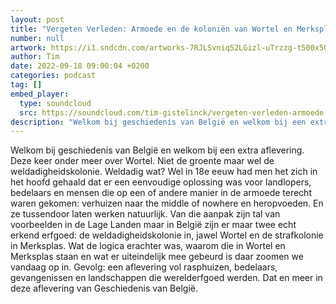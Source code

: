 ```yaml
---
layout: post
title: "Vergeten Verleden: Armoede en de koloniën van Wortel en Merksplas"
number: null
artwork: https://i1.sndcdn.com/artworks-7RJLSvniq52LGizl-uTrzzg-t500x500.jpg
author: Tim
date: 2022-09-18 09:00:04 +0200
categories: podcast
tag: []
embed_player:
  type: soundcloud
  src: https://soundcloud.com/tim-gistelinck/vergeten-verleden-armoede-en-de-kolonien-van-wortel-en-merksplas
description: "Welkom bij geschiedenis van België en welkom bij een extra aflevering."
---
```

Welkom bij geschiedenis van België en welkom bij een extra aflevering. Deze keer onder meer over Wortel. Niet de groente maar wel de weldadigheidskolonie. Weldadig wat? Wel in 18e eeuw had men het zich in het hoofd gehaald dat er een eenvoudige oplossing was voor landlopers, bedelaars en mensen die op een of andere manier in de armoede terecht waren gekomen: verhuizen naar the middle of nowhere en heropvoeden. En ze tussendoor laten werken natuurlijk. Van die aanpak zijn tal van voorbeelden in de Lage Landen maar in België zijn er maar twee echt erkend erfgoed: de weldadigheidskolonie in, jawel Wortel en de strafkolonie in Merksplas. Wat de logica erachter was, waarom die in Wortel en Merksplas staan en wat er uiteindelijk mee gebeurd is daar zoomen we vandaag op in. Gevolg: een aflevering vol rasphuizen, bedelaars, gevangenissen en landschappen die werelderfgoed werden. Dat en meer in deze aflevering van Geschiedenis van België.